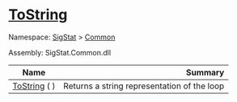 # [ToString](./Loop-100663342.md)

Namespace: [SigStat]() > [Common](./../README.md)

Assembly: SigStat.Common.dll

| Name | Summary  |
| ------| -----------:|
| [ToString](./Loop-100663342.md) (  ) | Returns a string representation of the loop
